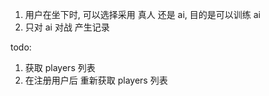 1. 用户在坐下时, 可以选择采用 真人 还是 ai, 目的是可以训练 ai
2. 只对 ai 对战 产生记录

todo:

1. 获取 players 列表
2. 在注册用户后 重新获取 players 列表
